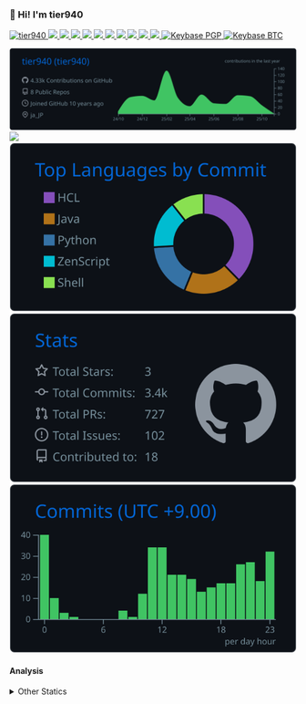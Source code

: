 ### 👋 Hi! I'm tier940

<p align="left"> 
  <a href="https://github.com/tier940/tier940/">
    <img src="https://komarev.com/ghpvc/?username=tier940" alt="tier940" />
  </a>
  <a href="http://twitter.com/tier940">
    <img height="20" src="https://img.shields.io/twitter/follow/tier940?label=Twitter&logo=twitter&style=flat" />
  </a>
  <a href="https://github.com/tier940">
    <img height="20" src="https://img.shields.io/github/followers/tier940?label=follow&logo=github&style=flat" />
  </a>
  <a href="https://www.reddit.com/user/tier940">
    <img height="20" src="https://img.shields.io/reddit/user-karma/combined/tier940?label=Reddit&logo=reddit&style=flat" />
  </a>
  <a href="https://stackoverflow.com/users/17317833/tier940">
    <img height="20" src="https://img.shields.io/stackexchange/stackoverflow/r/17317833?label=StackOverflow&logo=stack-overflow&style=flat" />
  </a>
  <a href="https://zenn.dev/tier940">
    <img height="20" src="https://zenn.badge.nikaera.com/s/tier940/likes" />
  </a>
  <a href="https://zenn.dev/tier940">
    <img height="20" src="https://zenn.badge.nikaera.com/s/tier940/followers" />
  </a>
  <a href="https://zenn.dev/tier940">
    <img height="20" src="https://zenn.badge.nikaera.com/s/tier940/articles" />
  </a>
  <a href="http://qiita.com/tier940">
    <img height="20" src="https://qiita-badge.apiapi.app/s/tier940/posts.svg" />
  </a>
  <a href="http://qiita.com/tier940">
    <img height="20" src="https://qiita-badge.apiapi.app/s/tier940/contributions.svg" />
  </a>
  <a href="https://github.com/tier940/tier940/">
    <img height="20" src="https://github.com/tier940/tier940/actions/workflows/main.yml/badge.svg" />
  </a>
  <a href="https://keybase.io/tier940">
    <img alt="Keybase PGP" src="https://img.shields.io/keybase/pgp/tier940">
  </a>
  <a href="https://keybase.io/tier940">
    <img alt="Keybase BTC" src="https://img.shields.io/keybase/btc/tier940">
  </a>
</p>

[![](https://raw.githubusercontent.com/tier940/tier940/main/profile-summary-card-output/github_dark/0-profile-details.svg)](https://github.com/vn7n24fzkq/github-profile-summary-cards)
[![](https://raw.githubusercontent.com/tier940/tier940/main/profile-summary-card-output/github_dark/1-repos-per-language.svg)](https://github.com/vn7n24fzkq/github-profile-summary-cards) [![](https://raw.githubusercontent.com/tier940/tier940/main/profile-summary-card-output/github_dark/2-most-commit-language.svg)](https://github.com/vn7n24fzkq/github-profile-summary-cards)
[![](https://raw.githubusercontent.com/tier940/tier940/main/profile-summary-card-output/github_dark/3-stats.svg)](https://github.com/vn7n24fzkq/github-profile-summary-cards) [![](https://raw.githubusercontent.com/tier940/tier940/main/profile-summary-card-output/github_dark/4-productive-time.svg)](https://github.com/vn7n24fzkq/github-profile-summary-cards)


#### Analysis
<!-- <img height="150" src="https://github.com/tier940/tier940/blob/master/images/stat.svg" alt="Alternative Text"/> -->

<details>
  <summary>Other Statics</summary>
  <!--START_SECTION:waka-->
![Code Time](http://img.shields.io/badge/Code%20Time-3%2C974%20hrs%2057%20mins-blue)

**🐱 My GitHub Data** 

> 📦 31.6 kB Used in GitHub's Storage 
 > 
> 💼 Opted to Hire
 > 
> 📜 11 Public Repositories 
 > 
> 🔑 4 Private Repositories 
 > 
**I'm an Early 🐤** 

```text
🌞 Morning                78 commits          ███████░░░░░░░░░░░░░░░░░░   27.56 % 
🌆 Daytime                77 commits          ███████░░░░░░░░░░░░░░░░░░   27.21 % 
🌃 Evening                96 commits          ████████░░░░░░░░░░░░░░░░░   33.92 % 
🌙 Night                  32 commits          ███░░░░░░░░░░░░░░░░░░░░░░   11.31 % 
```
📅 **I'm Most Productive on Friday** 

```text
Monday                   17 commits          ██░░░░░░░░░░░░░░░░░░░░░░░   06.01 % 
Tuesday                  40 commits          ████░░░░░░░░░░░░░░░░░░░░░   14.13 % 
Wednesday                33 commits          ███░░░░░░░░░░░░░░░░░░░░░░   11.66 % 
Thursday                 21 commits          ██░░░░░░░░░░░░░░░░░░░░░░░   07.42 % 
Friday                   64 commits          ██████░░░░░░░░░░░░░░░░░░░   22.61 % 
Saturday                 45 commits          ████░░░░░░░░░░░░░░░░░░░░░   15.90 % 
Sunday                   63 commits          ██████░░░░░░░░░░░░░░░░░░░   22.26 % 
```


📊 **This Week I Spent My Time On** 

```text
🕑︎ Time Zone: Asia/Tokyo

💬 Programming Languages: 
Other                    31 hrs 37 mins      ███████████████████░░░░░░   74.20 % 
Java                     6 hrs 38 mins       ████░░░░░░░░░░░░░░░░░░░░░   15.57 % 
Markdown                 1 hr 23 mins        █░░░░░░░░░░░░░░░░░░░░░░░░   03.26 % 
Groovy                   32 mins             ░░░░░░░░░░░░░░░░░░░░░░░░░   01.26 % 
JSON                     32 mins             ░░░░░░░░░░░░░░░░░░░░░░░░░   01.25 % 

🔥 Editors: 
Edge                     30 hrs 47 mins      ██████████████████░░░░░░░   72.21 % 
Intellijidea             7 hrs 50 mins       █████░░░░░░░░░░░░░░░░░░░░   18.38 % 
VS Code                  3 hrs 46 mins       ██░░░░░░░░░░░░░░░░░░░░░░░   08.84 % 
Chrome                   14 mins             ░░░░░░░░░░░░░░░░░░░░░░░░░   00.57 % 

💻 Operating System: 
Linux                    42 hrs 23 mins      █████████████████████████   99.43 % 
Unknown OS               14 mins             ░░░░░░░░░░░░░░░░░░░░░░░░░   00.57 % 
```

**I Mostly Code in Java** 

```text
Java                     15 repos            █████████████░░░░░░░░░░░░   51.72 % 
ZenScript                2 repos             ██░░░░░░░░░░░░░░░░░░░░░░░   06.90 % 
Python                   1 repo              █░░░░░░░░░░░░░░░░░░░░░░░░   03.45 % 
HTML                     1 repo              █░░░░░░░░░░░░░░░░░░░░░░░░   03.45 % 
Dockerfile               1 repo              █░░░░░░░░░░░░░░░░░░░░░░░░   03.45 % 
```



**Timeline**

![Lines of Code chart](https://raw.githubusercontent.com/tier940/tier940/main/assets/bar_graph.png)


 Last Updated on 12/06/2024 00:57:43 UTC
<!--END_SECTION:waka-->
</details>
